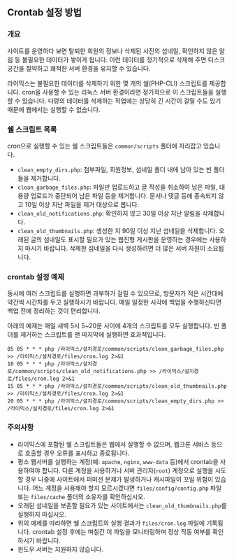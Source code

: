 Crontab 설정 방법
-----------------

### 개요

사이트를 운영하다 보면 탈퇴한 회원의 정보나 삭제된 사진의 섬네일,
확인하지 않은 알림 등 불필요한 데이터가 쌓이게 됩니다.
이런 데이터를 정기적으로 삭제해 주면 디스크 공간을 절약하고
쾌적한 서버 환경을 유지할 수 있습니다.

라이믹스는 불필요한 데이터를 삭제하기 위한 몇 개의 쉘(PHP-CLI) 스크립트를 제공합니다.
cron을 사용할 수 있는 리눅스 서버 환경이라면 정기적으로 이 스크립트들을 실행할 수 있습니다.
다량의 데이터를 삭제하는 작업에는 상당히 긴 시간이 걸릴 수도 있기 때문에
웹에서는 실행할 수 없습니다.

### 쉘 스크립트 목록

cron으로 실행할 수 있는 쉘 스크립트들은 `common/scripts` 폴더에 자리잡고 있습니다.

- `clean_empty_dirs.php`: 첨부파일, 회원정보, 섬네일 폴더 내에 남아 있는 빈 폴더들을 제거합니다.
- `clean_garbage_files.php`: 파일만 업로드하고 글 작성을 취소하여 남은 파일, 대용량 업로드가 중단되어 남은 파일 등을 제거합니다.
  문서나 댓글 등에 종속되지 않고 10일 이상 지난 파일을 제거 대상으로 봅니다.
- `clean_old_notifications.php`: 확인하지 않고 30일 이상 지난 알림을 삭제합니다.
- `clean_old_thumbnails.php`: 생성한 지 90일 이상 지난 섬네일을 삭제합니다.
  오래된 글의 섬네일도 표시할 필요가 있는 웹진형 게시판을 운영하는 경우에는 사용하지 마시기 바랍니다.
  삭제한 섬네일을 다시 생성하려면 더 많은 서버 자원이 소요됩니다.

### crontab 설정 예제

동시에 여러 스크립트를 실행하면 과부하가 걸릴 수 있으므로, 방문자가 적은 시간대에 약간씩 시간차를 두고 실행하시기 바랍니다.
매일 일정한 시각에 백업을 수행하신다면 백업 전에 정리하는 것이 편리합니다.

아래의 예제는 매일 새벽 5시 5~20분 사이에 4개의 스크립트를 모두 실행합니다.
빈 폴더를 제거하는 스크립트를 맨 마지막에 실행하면 효과적입니다.

    05 05 * * * php /라이믹스/설치경로/common/scripts/clean_garbage_files.php >> /라이믹스/설치경로/files/cron.log 2>&1
    10 05 * * * php /라이믹스/설치경로/common/scripts/clean_old_notifications.php >> /라이믹스/설치경로/files/cron.log 2>&1
    15 05 * * * php /라이믹스/설치경로/common/scripts/clean_old_thumbnails.php >> /라이믹스/설치경로/files/cron.log 2>&1
    20 05 * * * php /라이믹스/설치경로/common/scripts/clean_empty_dirs.php >> /라이믹스/설치경로/files/cron.log 2>&1

### 주의사항

- 라이믹스에 포함된 쉘 스크립트들은 웹에서 실행할 수 없으며, 웹크론 서비스 등으로 호출할 경우 오류를 표시하고 종료됩니다.
- 평소 웹서버를 실행하는 계정(예: `apache`, `nginx`, `www-data` 등)에서 crontab을 사용하여야 합니다.
  다른 계정을 사용하거나 서버 관리자(`root`) 계정으로 실행을 시도할 경우 나중에 사이트에서 퍼미션 문제가 발생하거나 캐시파일이 꼬일 위험이 있습니다.
  어느 계정을 사용해야 할지 모르시겠다면 `files/config/config.php` 파일 또는 `files/cache` 폴더의 소유자를 확인하십시오.
- 오래된 섬네일을 보존할 필요가 있는 사이트에서는 `clean_old_thumbnails.php`를 실행하지 마십시오.
- 위의 예제를 따라하면 쉘 스크립트의 실행 결과가 `files/cron.log` 파일에 기록됩니다.
  crontab 설정 후에는 며칠간 이 파일을 모니터링하며 정상 작동 여부를 확인하시기 바랍니다.
- 윈도우 서버는 지원하지 않습니다.
